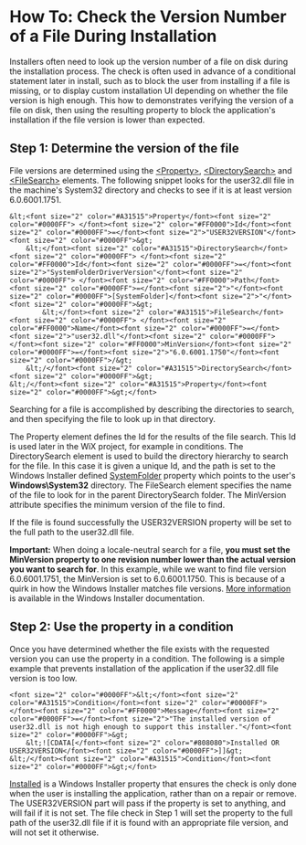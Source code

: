 # How To: Check the Version Number of a File During Installation

Installers often need to look up the version number of a file on disk during the installation process. The check is often used in advance of a conditional statement later in install, such as to block the user from installing if a file is missing, or to display custom installation UI depending on whether the file version is high enough. This how to demonstrates verifying the version of a file on disk, then using the resulting property to block the application&apos;s installation if the file version is lower than expected.

## Step 1: Determine the version of the file
File versions are determined using the [&lt;Property&gt;](../../xsd/wix/property.md), [&lt;DirectorySearch&gt;](../../xsd/wix/directorysearch.md) and [&lt;FileSearch&gt;](../../xsd/wix/filesearch.md) elements. The following snippet looks for the user32.dll file in the machine&apos;s System32 directory and checks to see if it is at least version 6.0.6001.1751.

```
&lt;<font size="2" color="#A31515">Property</font><font size="2" color="#0000FF"> </font><font size="2" color="#FF0000">Id</font><font size="2" color="#0000FF">=</font><font size="2">"USER32VERSION"</font><font size="2" color="#0000FF">&gt;
    &lt;</font><font size="2" color="#A31515">DirectorySearch</font><font size="2" color="#0000FF"> </font><font size="2" color="#FF0000">Id</font><font size="2" color="#0000FF">=</font><font size="2">"SystemFolderDriverVersion"</font><font size="2" color="#0000FF"> </font><font size="2" color="#FF0000">Path</font><font size="2" color="#0000FF">=</font><font size="2">"</font><font size="2" color="#0000FF">[SystemFolder]</font><font size="2">"</font><font size="2" color="#0000FF">&gt;
        &lt;</font><font size="2" color="#A31515">FileSearch</font><font size="2" color="#0000FF"> </font><font size="2" color="#FF0000">Name</font><font size="2" color="#0000FF">=</font><font size="2">"user32.dll"</font><font size="2" color="#0000FF"> </font><font size="2" color="#FF0000">MinVersion</font><font size="2" color="#0000FF">=</font><font size="2">"6.0.6001.1750"</font><font size="2" color="#0000FF">/&gt;
    &lt;/</font><font size="2" color="#A31515">DirectorySearch</font><font size="2" color="#0000FF">&gt;
&lt;/</font><font size="2" color="#A31515">Property</font><font size="2" color="#0000FF">&gt;</font>
```

Searching for a file is accomplished by describing the directories to search, and then specifying the file to look up in that directory.

The Property element defines the Id for the results of the file search. This Id is used later in the WiX project, for example in conditions. The DirectorySearch element is used to build the directory hierarchy to search for the file. In this case it is given a unique Id, and the path is set to the Windows Installer defined <a href="http://msdn.microsoft.com/library/aa372055.aspx" target="_blank">SystemFolder</a> property which points to the user&apos;s **Windows\System32** directory. The FileSearch element specifies the name of the file to look for in the parent DirectorySearch folder. The MinVersion attribute specifies the minimum version of the file to find.

If the file is found successfully the USER32VERSION property will be set to the full path to the user32.dll file.

**Important:** When doing a locale-neutral search for a file, **you must set the MinVersion property to one revision number lower than the actual version you want to search for**. In this example, while we want to find file version 6.0.6001.1751, the MinVersion is set to 6.0.6001.1750. This is because of a quirk in how the Windows Installer matches file versions. <a href="http://msdn.microsoft.com/library/aa371853.aspx" target="_blank">More information</a> is available in the Windows Installer documentation.

## Step 2: Use the property in a condition
Once you have determined whether the file exists with the requested version you can use the property in a condition. The following is a simple example that prevents installation of the application if the user32.dll file version is too low.

```
<font size="2" color="#0000FF">&lt;</font><font size="2" color="#A31515">Condition</font><font size="2" color="#0000FF"> </font><font size="2" color="#FF0000">Message</font><font size="2" color="#0000FF">=</font><font size="2">"The installed version of user32.dll is not high enough to support this installer."</font><font size="2" color="#0000FF">&gt;
    &lt;![CDATA[</font><font size="2" color="#808080">Installed OR USER32VERSION</font><font size="2" color="#0000FF">]]&gt;
&lt;/</font><font size="2" color="#A31515">Condition</font><font size="2" color="#0000FF">&gt;</font>
```

<a href="http://msdn.microsoft.com/library/aa369297.aspx" target="_blank">Installed</a> is a Windows Installer property that ensures the check is only done when the user is installing the application, rather than on a repair or remove. The USER32VERSION part will pass if the property is set to anything, and will fail if it is not set. The file check in Step 1 will set the property to the full path of the user32.dll file if it is found with an appropriate file version, and will not set it otherwise.
